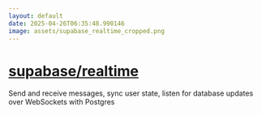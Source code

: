 ```yaml
---
layout: default
date: 2025-04-26T06:35:48.990146
image: assets/supabase_realtime_cropped.png
---
```


# [supabase/realtime](https://github.com/supabase/realtime)

Send and receive messages, sync user state, listen for database updates over WebSockets with Postgres
